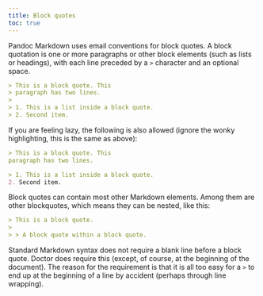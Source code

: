 ```yaml
---
title: Block quotes
toc: true
---
```


Pandoc Markdown uses email conventions for block quotes. A block quotation is one or more paragraphs or other block elements (such as lists or headings), with each line preceded by a `>` character and an optional space.

```markdown
> This is a block quote. This
> paragraph has two lines.
>
> 1. This is a list inside a block quote.
> 2. Second item.
```

If you are feeling lazy, the following is also allowed (ignore the wonky highlighting, this is the same as above):

```markdown
> This is a block quote. This
paragraph has two lines.

> 1. This is a list inside a block quote.
2. Second item.
```

Block quotes can contain most other Markdown elements. Among them are other blockquotes, which means they can be nested, like this:

```markdown
> This is a block quote.
>
> > A block quote within a block quote.
```

Standard Markdown syntax does not require a blank line before a block quote. Doctor does require this (except, of course, at the beginning of the document). The reason for the requirement is that it is all too easy for a `>` to end up at the beginning of a line by accident (perhaps through line wrapping). 
